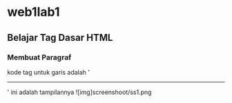 # web1lab1
## Belajar Tag Dasar HTML

### Membuat Paragraf
kode tag untuk garis adalah '<hr>'
ini adalah tampilannya
![img]screenshoot/ss1.png
